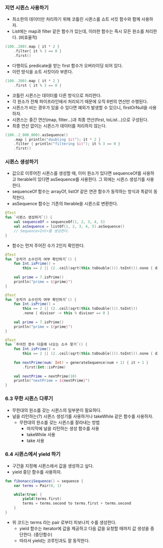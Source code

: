 ### 지연 시퀸스 사용하기
- 최소한의 데이터만 처리하기 위해 코틀린 시퀸스를 쇼트 서킷 함수와 함께 사용하자.
- List에는 map과 filter 같은 함수가 있는데, 이러한 함수는 즉시 모든 원소를 처리한다. (비효율적)

```kotlin
(100..200).map { it * 2 }
	.filter{ it % 3 == 0 }
	.first()
```

- 다행히도 predicate을 받는 first 함수가 오버라이딩 되어 있다.
- 이런 방식을 쇼트 서킷이라 부른다.

```kotlin
(100..200).map { it * 2 }
	.first { it % 3 == 0 }
```

- 코틀린 시퀸스는 데이터를 다른 방식으로 처리한다.
- 각 원소가 전체 파이프라인에서 처리되기 때문에 오직 6번의 연산만 수행된다.
- 시퀸스가 비는 경우가 있을 수 있다면 예외가 발생할 수 있으니, firstOrNull을 사용하자.
- 시퀸스는 중간 연산(map, filter...)과 최종 연산(first, toList...)으로 구성된다.
- 최종 연산 없이는 시퀸스가 데이터를 처리하지 않는다.

```kotlin
(100..2_000_000).asSequence()
	.map { println("doubling $it"); it * 2 }
	.filter { println("filtering $it"); it % 3 == 0 }
	.first()
```

### 시퀸스 생성하기
- 값으로 이루어진 시퀸스를 생성할 때, 이미 원소가 있다면 sequenceOf를 사용하고 Iterable이 있다면 asSequence를 사용한다. 그 외에는 시퀸스 생성기를 사용한다.
- sequenceOf 함수는 arrayOf, listOf 같은 연관 함수가 동작하는 방식과 똑같이 동작한다.
- asSequence 함수는 기존의 Iterable을 시퀸스로 변환한다.

```kotlin
@Test  
fun `시퀸스 생성하기`() {  
    val sequenceOf = sequenceOf(1, 2, 3, 4, 5)  
    val asSequence = listOf(1, 2, 3, 4, 5).asSequence()  
    // Sequence<Int>를 생성한다.  
}
```

- 함수는 먼저 주어진 수가 2인지 확인한다.

```kotlin
@Test  
fun `숫자가 소수인지 여부 확인하기`() {  
    fun Int.isPrime() =  
        this == 2 || (2..ceil(sqrt(this.toDouble())).toInt()).none { divisor -> this % divisor == 0 }  
  
    val prime = 7.isPrime()  
    println("prime = ${prime}")  
}
```

```kotlin
@Test  
fun `숫자가 소수인지 여부 확인하기`() {  
    fun Int.isPrime() =  
        this == 2 || (2..ceil(sqrt(this.toDouble())).toInt())
        .none { divisor -> this % divisor == 0 }  
  
    val prime = 7.isPrime()  
    println("prime = ${prime}")  
}
```

```kotlin
@Test  
fun `주어진 정수 다음에 나오는 소수 찾기`() {  
    fun Int.isPrime() =  
        this == 2 || (2..ceil(sqrt(this.toDouble())).toInt()).none { divisor -> this % divisor == 0 }  
  
    fun nextPrime(num: Int) = generateSequence(num + 1) { it + 1 }  
        .first(Int::isPrime)  
  
    val nextPrime = nextPrime(10)  
    println("nextPrime = ${nextPrime}")  
}
```

### 6.3 무한 시퀸스 다루기
- 무한대의 원소를 갖는 시퀸스의 일부분이 필요하다.
- 널을 리턴하는(?) 시퀸스 생성기를 사용하거나 takeWhile 같은 함수를 사용하자.
	- 무한대의 원소를 갖는 시퀸스를 잘라내는 방법
		- 마지막에 널을 리턴하는 생성 함수를 사용
		- takeWhile 사용
		- take 사용

### 6.4 시퀸스에서 yield 하기
- 구간을 지정해 시퀸스에서 값을 생성하고 싶다.
- yield 중단 함수를 사용하자.

```kotlin
fun fibonacciSequence() = sequence {
	var terms = Pair(0, 1)

	while(true) {
		yield(terms.first)
		terms = terms.second to terms.first + terms.second
	}
}
```

- 위 코드는 terms 라는 pair 로부터 피보나치 수를 생성한다.  
	- yield 함수는 iterator에 값을 제공하고 다음 값을 요청할 때까지 값 생성을 중단한다. (중단함수)
	- 따라서 yield는 코루틴과도 잘 동작한다.